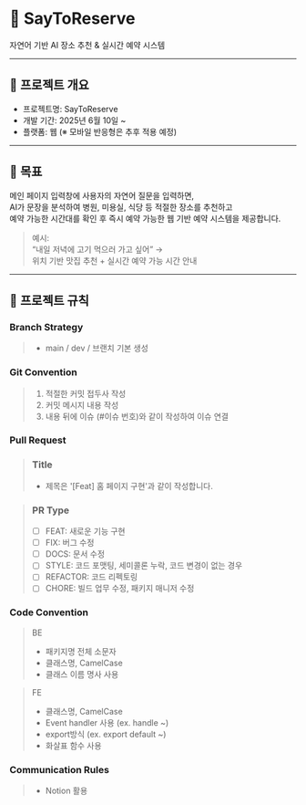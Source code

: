 # 📅 SayToReserve


자연어 기반 AI 장소 추천 & 실시간 예약 시스템

---

## 🧾 프로젝트 개요

- 프로젝트명: SayToReserve  
- 개발 기간: 2025년 6월 10일 ~  
- 플랫폼: 웹 (※ 모바일 반응형은 추후 적용 예정)

---

## 🎯 목표

메인 페이지 입력창에 사용자의 자연어 질문을 입력하면,  
AI가 문장을 분석하여 병원, 미용실, 식당 등 적절한 장소를 추천하고  
예약 가능한 시간대를 확인 후 즉시 예약 가능한 웹 기반 예약 시스템을 제공합니다.

> 예시:  
> “내일 저녁에 고기 먹으러 가고 싶어” →  
> 위치 기반 맛집 추천 + 실시간 예약 가능 시간 안내


---


## 📑 프로젝트 규칙

### Branch Strategy
> - main / dev / 브랜치 기본 생성 


### Git Convention
> 1. 적절한 커밋 접두사 작성
> 2. 커밋 메시지 내용 작성
> 3. 내용 뒤에 이슈 (#이슈 번호)와 같이 작성하여 이슈 연결

### Pull Request
> ### Title
> * 제목은 '[Feat] 홈 페이지 구현'과 같이 작성합니다.

> ### PR Type
  > - [ ] FEAT: 새로운 기능 구현
  > - [ ] FIX: 버그 수정
  > - [ ] DOCS: 문서 수정
  > - [ ] STYLE: 코드 포맷팅, 세미콜론 누락, 코드 변경이 없는 경우
  > - [ ] REFACTOR: 코드 리펙토링
  > - [ ] CHORE: 빌드 업무 수정, 패키지 매니저 수정

### Code Convention
>BE
> - 패키지명 전체 소문자
> - 클래스명, CamelCase
> - 클래스 이름 명사 사용


> FE
> - 클래스명, CamelCase
> - Event handler 사용 (ex. handle ~)
> - export방식 (ex. export default ~)
> - 화살표 함수 사용


### Communication Rules
> - Notion 활용
